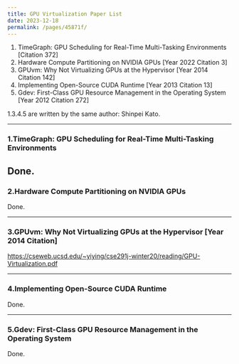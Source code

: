 ```yaml
---
title: GPU Virtualization Paper List
date: 2023-12-18
permalink: /pages/45871f/
---
```


1. TimeGraph: GPU Scheduling for Real-Time Multi-Tasking Environments [Citation 372]
2. Hardware Compute Partitioning on NVIDIA GPUs [Year 2022 Citation 3]
3. GPUvm: Why Not Virtualizing GPUs at the Hypervisor [Year 2014 Citation 142]
4. Implementing Open-Source CUDA Runtime [Year 2013 Citation 13]
5. Gdev: First-Class GPU Resource Management in the Operating System [Year 2012 Citation 272]


1.3.4.5 are written by the same author: Shinpei Kato.

---
### 1.TimeGraph: GPU Scheduling for Real-Time Multi-Tasking Environments
Done.
---
### 2.Hardware Compute Partitioning on NVIDIA GPUs
Done.

---
### 3.GPUvm: Why Not Virtualizing GPUs at the Hypervisor [Year 2014 Citation]
https://cseweb.ucsd.edu/~yiying/cse291j-winter20/reading/GPU-Virtualization.pdf

---
### 4.Implementing Open-Source CUDA Runtime
Done.

---
### 5.Gdev: First-Class GPU Resource Management in the Operating System
Done.
